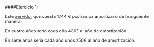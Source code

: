 ####Ejercicio 1:

[servidor]:http://www.dynos.es/servidor-hp-proliant-ml350p-g8-xeon-e5-2609-2.4-ghz-4gb-disco-duro-hdd-2.5-sff-p420i-512mb-fbwc-460w-cs-gold--887111139054__470065-666.html


Este [servidor] que cuesta 1744 € podriamos amortizarlo de la siguiente manera:

  En cuatro años seria cada año 436€ al año de amortización.
  
  En siete años seria cada año unos 250€ al año de amortización.



